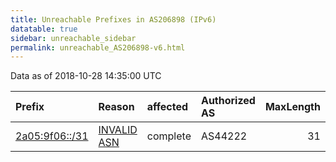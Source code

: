 ```yaml
---
title: Unreachable Prefixes in AS206898 (IPv6)
datatable: true
sidebar: unreachable_sidebar
permalink: unreachable_AS206898-v6.html
---
```


Data as of 2018-10-28 14:35:00 UTC


<div class="datatable-begin"></div>

| Prefix                                                 | Reason                                                                                                 | affected   | Authorized AS   |   MaxLength | Anchor                                         |   unreachable /48s |
|:-------------------------------------------------------|:-------------------------------------------------------------------------------------------------------|:-----------|:----------------|------------:|:-----------------------------------------------|-------------------:|
| [2a05:9f06::/31](https://stat.ripe.net/2a05:9f06::/31) | [INVALID ASN](https://rpki-validator.ripe.net/announcement-preview?asn=AS206898&prefix=2a05:9f06::/31) | complete   | AS44222         |          31 | [RIPE](unreachable_RIPE_NCC_RPKI_Root-v6.html) |             131072 |

<div class="datatable-end"></div>